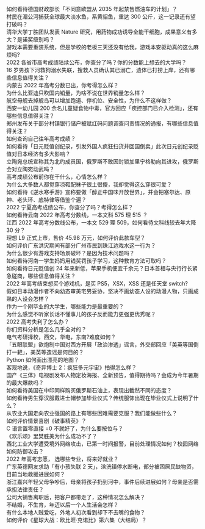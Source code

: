 如何看待德国财政部长「不同意欧盟从 2035 年起禁售燃油车的计划」？  
村民在湄公河捕获全球最大淡水鱼，系黄貂鱼，重达 300 公斤，这一记录还有望打破吗？  
清华大学丁胜团队发表 Nature 研究，用药物成功诱导全能干细胞，成果意义有多大？是诺奖级别吗？  
游戏本需要重装系统，但是学校的老板三天还没有给我，游戏本安驱动真的这么麻烦吗?  
2022 各省市高考成绩陆续公布，你查分了吗？你的分数能上想去的大学吗？  
16 岁男孩下河救狗溺水失联，搜救人员确认其已溺亡，遗体已打捞上岸，还有哪些信息值得关注？  
内蒙古 2022 年高考分数已出，你考得怎么样？  
为什么比亚迪只吹国内销量，为啥不说在世界销量怎么样？  
航空母舰去掉舰岛可以增加跑道、停机位、安全性，为什么不这样做？  
西安一幼儿园 200 余名儿童疑食物中毒，官方回应「疾控部门已介入检测」，还有哪些信息值得关注？  
郑州发布关于部分村镇银行储户被赋红码问题调查问责情况的通报，有哪些信息值得关注？  
如何查询自己往年高考成绩？  
如何看待「日元贬值创纪录，引发外国人疯狂扫货并回国倒卖」此次日元创纪录贬值对日本经济有多大影响？  
立陶宛总统宣称其为北约成员国，俄罗斯不敢因封锁加里宁格勒向其进攻，俄罗斯会对立陶宛动武吗？  
高考成绩公布前你在干什么，心情怎么样？  
为什么大多数人都觉穿凉鞋配袜子很土很傻，我却觉得这么穿很可爱？  
如何看待《逆水寒手游》宣称要做「醇正中国味开放世界」，并会把塞尔达、原神、老头环、底特律等借鉴个遍？  
2022 宁夏高考成绩公布，你查分了吗？考得怎么样？  
如何看待云南 2022 年高考分数线，一本文科 575 理 515 ？  
江西 2022 年高考分数线公布，一本文 529  理 509，如何看待文科线较去年大降 30 分？  
理想 L9 正式上市，售价 45.98 万元，如何评价此款车型？  
如何评价广东洪灾期间有部分广州市民到珠江边戏水这一行为？  
为什么很少有游戏支持场景破坏？是因为技术问题吗？  
如何看待河南一学生妈妈用钱奖罚孩子学习，这种教育方法可取吗？  
如何看待日元贬值创 24 年来新低，苹果手机便宜千余元？日本首相与央行行长紧急磋商，哪些信息值得关注？  
2022 年高考结束想买个游戏机，是买 PS5，XSX，XSS 还是任天堂 switch?  
假如日本动漫作者不向幼态审美宅男妥协，坚决不画幼态人设的动漫人物，只画成熟的人设会怎样？  
作为一个刚毕业的大学生，哪些能力是最重要的？  
为什么感觉不听家长话不懂事儿的孩子反而能力更强更优秀呢？  
2022 高考失利了怎么办？  
你们资料分析是怎么几乎全对的？  
电气考研择校，西交，华电，东南?难度如何？  
「五眼联盟」欲炮制中国对西方开展「政治渗透」谣言，外交部回应「美英等国倒打一耙」，美英等造谣是何目的？  
Python 如何画出漂亮的地图？  
客观地说，《奇异博士 2：疯狂多元宇宙》拍得怎么样？  
国产《三体》电视剧发布人物定妆海报、全新预告，值得期待吗？会成为今年暑期的最大爆款吗？  
如何看待美国在中印同样购买俄罗斯石油上，表现出截然不同的态度？  
如何看待男生穿汉服戴进士帽参加毕业仪式？传统服饰出现在毕业仪式上说明了什么？  
从农业大国走向农业强国的路上有哪些困难需要克服？我们能做些什么？  
如何评价情景喜剧《破事精英》？  
C 语言置零直接 =0 不就好了，为什么要按位与？  
《欢乐颂》里樊胜美为什么成功不了？  
西北工业大学遭受境外网络攻击，已第一时间报警，目前处理情况如何？校园网络如何防御攻击？  
2022 年高考志愿， 选哪些专业，将来好就业？  
广东英德网友求助「有小孩失联 2 天」，浛洸镇停水断电，部分被困居民缺物资，目前当地救援进展如何？  
浙江嘉兴年轻父母争吵后，母亲将孩子扔到河中，事件后续进展如何？母亲是否需承担法律责任？  
公司大销售离职后，把客户都带走了，这种情况怎么解决？  
不结婚，不生育，年迈以后一个人生活会怎样？  
有什么本地人贼爱吃，外地人初次看到却下不去嘴的食物？  
如何评价《星球大战：欧比旺·克诺比》第六集（大结局）？  
